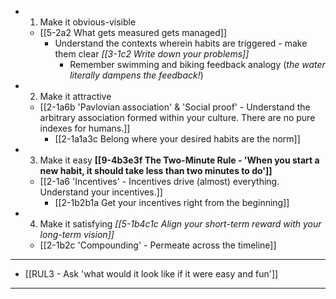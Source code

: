 - 1. Make it obvious-visible
  - [[5-2a2 What gets measured gets managed]]
    - Understand the contexts wherein habits are triggered - make them clear
		*[[3-1c2 Write down your problems]]*
      - Remember swimming and biking feedback analogy (*the water literally dampens the feedback!*)
- 2. Make it attractive
  - [[2-1a6b 'Pavlovian association' & 'Social proof' - Understand the arbitrary association formed within your culture. There are no pure indexes for humans.]]
    - [[2-1a1a3c Belong where your desired habits are the norm]]
- 3. Make it easy **[[9-4b3e3f The Two-Minute Rule - 'When you start a new habit, it should take less than two minutes to do']]**
  - [[2-1a6 'Incentives' - Incentives drive (almost) everything. Understand your incentives.]]
    - [[2-1b2b1a Get your incentives right from the beginning]]
- 4. Make it satisfying
	*[[5-1b4c1c Align your short-term reward with your long-term vision]]*
    - [[2-1b2c 'Compounding' - Permeate across the timeline]]
---
- [[RUL3 - Ask 'what would it look like if it were easy and fun']]
---
